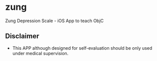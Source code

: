 zung
====

Zung Depression Scale - iOS App to teach ObjC

Disclaimer
----------

- This APP although designed for self-evaluation should be only used under medical supervision.
